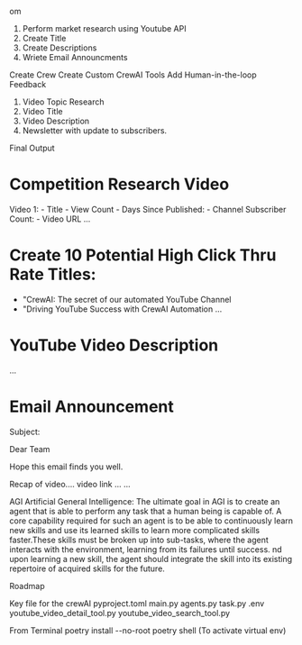 om
1. Perform market research using Youtube API
2. Create Title
3. Create Descriptions
4. Wriete Email Announcments

Create Crew
Create Custom CrewAI Tools
Add Human-in-the-loop Feedback

1. Video Topic Research
2. Video Title
3. Video Description
4. Newsletter with update to subscribers.

Final Output

# Competition Research Video
Video 1:
    - Title
    - View Count
    - Days Since Published: 
    - Channel Subscriber Count:
    - Video URL
...

# Create 10 Potential High Click Thru Rate Titles:
- "CrewAI: The secret of our automated YouTube Channel
- "Driving YouTube Success with CrewAI Automation
...

# YouTube Video Description
...

# Email Announcement
Subject: 

Dear Team

Hope this email finds you well.

Recap of video....
video link ...
...

AGI Artificial General Intelligence:
The ultimate goal in AGI is to create an agent that is able to perform any task that a human being is capable of. A core capability required for such an agent is to be able to continuously learn new skills and use its learned skills to learn more complicated skills faster.These skills must be broken up into sub-tasks, where the agent interacts with the environment, learning from its failures until success. nd upon learning a new skill, the agent should integrate the skill into its existing repertoire of acquired skills for the future. 


Roadmap

Key file for the crewAI
    pyproject.toml
    main.py
    agents.py
    task.py
    .env
    youtube_video_detail_tool.py
    youtube_video_search_tool.py

From Terminal
    poetry install --no-root
    poetry shell (To activate virtual env)














